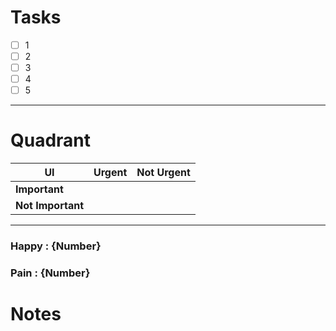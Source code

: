 # Tasks
- [ ] 1
- [ ] 2
- [ ] 3
- [ ] 4
- [ ] 5
***
# Quadrant

| UI                | Urgent | Not Urgent |
| ----------------- | ------ | ---------- |
| **Important**     |        |            |
| **Not Important** |        |            |
***
### Happy : {Number} 
### Pain : {Number} 
# Notes
